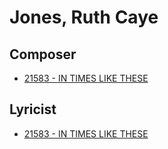 # Jones, Ruth Caye  

## Composer

- [21583 - IN TIMES LIKE THESE](/hymns/21583.md)

## Lyricist

- [21583 - IN TIMES LIKE THESE](/hymns/21583.md)

